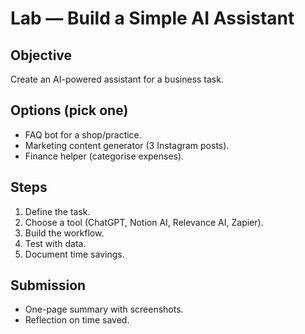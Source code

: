 # Lab — Build a Simple AI Assistant

## Objective
Create an AI-powered assistant for a business task.

## Options (pick one)
- FAQ bot for a shop/practice.  
- Marketing content generator (3 Instagram posts).  
- Finance helper (categorise expenses).

## Steps
1. Define the task.  
2. Choose a tool (ChatGPT, Notion AI, Relevance AI, Zapier).  
3. Build the workflow.  
4. Test with data.  
5. Document time savings.

## Submission
- One-page summary with screenshots.  
- Reflection on time saved.
